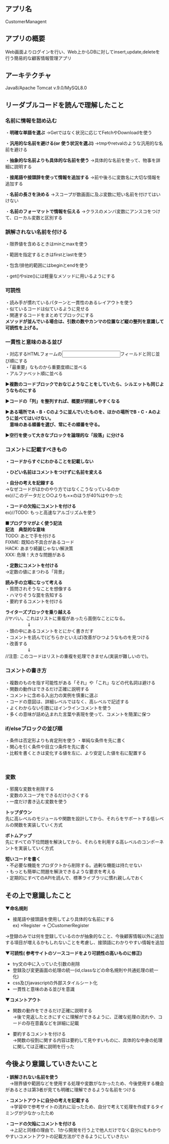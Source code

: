## アプリ名
CustomerManagent

## アプリの概要
Web画面よりログインを行い、Web上からDBに対してinsert,update,deleteを行う簡易的な顧客情報管理アプリ

## アーキテクチャ

Java8/Apache Tomcat v.9.0/MySQL8.0

## リーダブルコードを読んで理解したこと
### 名前に情報を詰め込む
・**明確な単語を選ぶ**  →Getではなく状況に応じてFetchやDownloadを使う

・**汎用的な名前を避ける(or 使う状況を選ぶ)**
  →tmpやretvalのような汎用的な名前を避ける

・**抽象的な名前よりも具体的な名前を使う**
  →具体的な名前を使って、物事を詳細に説明する

・**接尾語や接頭辞を使って情報を追加する**
  →前や後ろに変数名に大切な情報を追加する

・**名前の長さを決める**
  →スコープが数画面に及ぶ変数に短い名前を付けてはいけない

・**名前のフォーマットで情報を伝える**
  →クラスのメンバ変数にアンスコをつけて、ローカル変数と区別する

### 誤解されない名前を付ける
・限界値を含めるときはminとmaxを使う

・範囲を指定するときはfirstとlastを使う

・包含/排他的範囲にはbeginとendを使う

・get()やsize()には軽量なメソッドに用いるようにする


### 可読性  
・読み手が慣れているパターンと一貫性のあるレイアウトを使う  
・似ているコードは似ているように見せる  
・関連するコードをまとめてブロックにする    
**メソッドが並んでいる場合は、引数の数やカンマの位置など縦の整列を意識して可読性を上げる。**

### 一貫性と意味のある並び
・対応するHTMLフォームの<input>フィールドと同じ並び順にする  
・「最重要」なものから重要度順に並べる  
・アルファベット順に並べる  

**▶複数のコードブロックでおなじようなことをしていたら、シルエットも同じようなものにする**  

**▶コードの「列」を整列すれば、概要が把握しやすくなる**  

**▶ある場所でA・B・Cのように並んでいたものを、ほかの場所でB・C・Aのように並べてはいけない。**  
  　**意味のある順番を選び、常にその順番を守る。**  

**▶空行を使って大きなブロックを論理的な「段落」に分ける**  


### コメントに記載すべきもの
**・コードからすぐにわかることを記載しない**

**・ひどい名前はコメントをつけずに名前を変える**

**・自分の考えを記録する**  
→なぜコードがほかのやり方ではなくこうなっているのか  
ex)//このデータだと○○よりも××のほうが40%はやかった

**・コードの欠陥にコメントを付ける**  
ex)//TODO: もっと高速なアルゴリズムを使う  

**■プログラマがよく使う記法**  
**記法**　**典型的な意味**  
TODO:	あとで手を付ける  
FIXME:	既知の不具合があるコード  
HACK:	あまり綺麗じゃない解決策  
XXX:	危険！大きな問題がある  

**・定数にコメントを付ける**  
→定数の値にまつわる「背景」

**読み手の立場になって考える**  
・質問されそうなことを想像する  
・ハマりそうな罠を告知する  
・要約するコメントを付ける  

**ライターズブロックを乗り越える**  
//ヤバい。これはリストに重複があったら面倒なことになる。  
　　　　　⇓  
・頭の中にあるコメントをとにかく書きだす  
・コメントを読んで(どちらかといえば)改善がひつようなものを見つける  
・改善する  
　　　　　⇓  
//注意: このコードはリストの重複を処理できません(実装が難しいので)。  


### コメントの書き方
・複数のものを指す可能性がある「それ」や「これ」などの代名詞は避ける  
・関数の動作はできるだけ正確に説明する  
・コメントに含める入出力の実例を慎重に選ぶ  
・コードの意図は、詳細レベルではなく、高レベルで記述する  
・よくわからない引数にはインラインコメントを使う  
・多くの意味が詰め込まれた言葉や表現を使って、コメントを簡潔に保つ  


### if/elseブロックの並び順
・条件は否定形よりも肯定刑を使う 
・単純な条件を先に書く  
・関心を引く条件や目立つ条件を先に書く  
・比較を書くときは変化する値を左に、より安定した値を右に配置する  

 
### 変数
・邪魔な変数を削除する  
・変数のスコープをできるだけ小さくする  
・一度だけ書き込む変数を使う  


**トップダウン**  
先に高レベルのモジュールや関数を設計してから、それらをサポートする低レベルの関数を実装していく方式

**ボトムアップ**  
先にすべての下位問題を解決してから、それらを利用する高レベルのコンポーネントを実装していく方式

**短いコードを書く**  
・不必要な機能をプロダクトから削除する。過剰な機能は持たせない  
・もっとも簡単に問題を解決できるような要求を考える  
・定期的にすべてのAPIを読んで、標準ライブラリに慣れ親しんでおく  



## その上で意識したこと

**▼命名規則**

- 接尾語や接頭語を使用してより具体的な名前にする  
ex) ×Register → 〇CustomerRegister  

→登録のみでは何を登録しているのかが抽象的なこと、今後顧客情報以外に追加する項目が増えるかもしれないことを考慮し、接頭語にわかりやすい情報を追加

**▼可読性( 参考サイトのソースコードをより可読性の高いものに修正)**  

- try文の中に入っていた引数の削除  
- 登録及び変更画面の処理の統一(id,classなどの命名規則や共通処理の統一化)  
- css及びjavascriptの外部スタイルシート化  
- 一貫性と意味のある並びを意識  

**▼コメントアウト**  

- 関数の動作をできるだけ正確に説明する  
→後で見返したときにすぐに理解ができるように、正確な処理の流れや、コードの存在意義などを詳細に記載  

- 要約するコメントを付ける  
→関数の役割に関する内容は要約して見やすいものに、具体的な中身の処理に関しては正確に説明を行った  

## 今後より意識していきたいこと  
**・誤解されない名前を使う**  
　→限界値や範囲などを使用する処理や変数がなかったため、今後使用する機会があるときは第3者が見ても明確に理解できるような名前をつける  

**・コメントアウトに自分の考えを記載する**  
　→学習中で参考サイトの流れに沿ったため、自分で考えて処理を作成するタイミングが少なかったため  

**・コードの欠陥にコメントを付ける**  
　→上記と同様の理由で、1から開発を行う上で他人だけでなく自分にもわかりやすいコメントアウトの記載方法ができるようにしていきたい  

